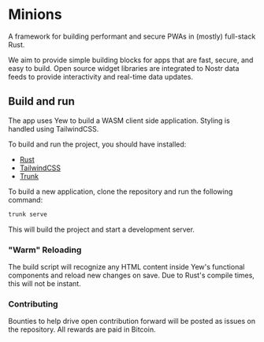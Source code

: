 # Minions

A framework for building performant and secure PWAs in (mostly) full-stack Rust. 

We aim to provide simple building blocks for apps that are fast, secure, and easy to build.
Open source widget libraries are integrated to Nostr data feeds to provide interactivity and 
real-time data updates.

## Build and run

The app uses Yew to build a WASM client side application. Styling is handled using TailwindCSS.


To build and run the project, you should have installed:

- [Rust](https://www.rust-lang.org/)
- [TailwindCSS](https://tailwindcss.com/)
- [Trunk](https://trunkrs.dev/)

To build a new application, clone the repository and run the following command:

```bash
trunk serve
```

This will build the project and start a development server.

### "Warm" Reloading

The build script will recognize any HTML content inside Yew's functional components and reload new changes on save.
Due to Rust's compile times, this will not be instant.

### Contributing

Bounties to help drive open contribution forward will be posted as issues on the repository.
All rewards are paid in Bitcoin.


